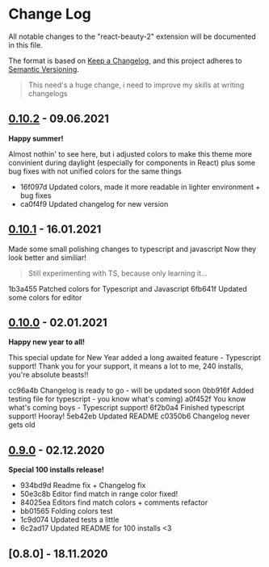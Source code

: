 # Change Log

All notable changes to the "react-beauty-2" extension will be documented in this file.

The format is based on [Keep a Changelog](http://keepachangelog.com/),
and this project adheres to [Semantic Versioning](https://semver.org/spec/v2.0.0.html).

> This need's a huge change, i need to improve my skills at writing changelogs

## [0.10.2] - 09.06.2021

**Happy summer!**

Almost nothin' to see here, but i adjusted colors to make this theme more convinient during daylight (especially for components in React)
plus some bug fixes with not unified colors for the same things

* 16f097d Updated colors, made it more readable in lighter environment + bug fixes 
* ca0f4f9 Updated changelog for new version

## [0.10.1] - 16.01.2021
Made some small polishing changes to typescript and javascript
Now they look better and similiar!

> Still experimenting with TS, because only learning it...

1b3a455 Patched colors for Typescript and Javascript
6fb641f Updated some colors for editor


## [0.10.0] - 02.01.2021

**Happy new year to all!**

This special update for New Year added a long awaited feature - Typescript support!
Thank you for your support, it means a lot to me, 240 installs, you're absolute beasts!!

cc96a4b Changelog is ready to go - will be updated soon
0bb916f Added testing file for typescript - you know what's coming)
a0f452f You know what's coming boys - Typescript support!
6f2b0a4 Finished typescript support! Hooray!
5eb42eb Updated README
c0350b6 Changelog never gets old

## [0.9.0] - 02.12.2020

 **Special 100 installs release!**

* 934bd9d Readme fix + Changelog fix
* 50e3c8b Editor find match in range color fixed!       
* 84025ea Editors find match colors + comments refactor 
* bb01565 Folding colors test
* 1c9d074 Updated tests a little
* 6c2ad17 Updated README for 100 installs <3
## [0.8.0] - 18.11.2020

[0.10.2]: https://github.com/ImpendingDoom28/react-beauty-2.0/releases/tag/v0.10.2
[0.10.1]: https://github.com/ImpendingDoom28/react-beauty-2.0/releases/tag/v0.10.1
[0.10.0]: https://github.com/ImpendingDoom28/react-beauty-2.0/releases/tag/v0.10.0
[0.9.0]: https://github.com/ImpendingDoom28/react-beauty-2.0/releases/tag/v0.9.0
